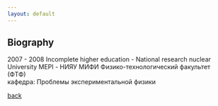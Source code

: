 ```yaml
---
layout: default
---
```


## Biography

2007 - 2008 Incomplete higher education - National research nuclear University MEPI - НИЯУ МИФИ Физико-технологический факультет (ФТФ) <br>
кафедра: Проблемы экспериментальной физики

[back](./)
